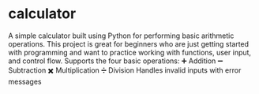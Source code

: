 # calculator
A simple calculator built using Python for performing basic arithmetic operations.
This project is great for beginners
who are just getting started with programming and want to practice working with functions, user input, and control flow.
Supports the four basic operations:
➕ Addition
➖ Subtraction
✖️ Multiplication
➗ Division
Handles invalid inputs with error messages
